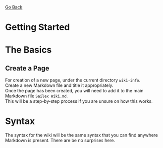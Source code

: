 [Go Back](https://github.com/sailexdev/wiki/blob/main/README.md)

# Getting Started

# The Basics

## Create a Page

For creation of a new page, under the current directory `wiki-info`.  
Create a new Markdown file and title it appropriately.  
Once the page has been created, you will need to add it to the main Markdown file `Sailex Wiki.md`.  
This will be a step-by-step process if you are unsure on how this works.  

# Syntax

The syntax for the wiki will be the same syntax that you can find anywhere Markdown is present. There are be no surprises here.  

